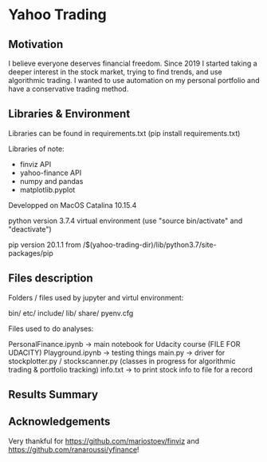 # Yahoo Trading

## Motivation

I believe everyone deserves financial freedom. Since 2019 I started taking a deeper interest in the stock market, trying to find trends, and use algorithmic trading. I wanted to use automation on my personal portfolio and have a conservative trading method. 

## Libraries & Environment

Libraries can be found in requirements.txt (pip install requirements.txt)

Libraries of note:
- finviz API
- yahoo-finance API
- numpy and pandas
- matplotlib.pyplot

Developped on MacOS Catalina 10.15.4

python version 3.7.4 virtual environment (use "source bin/activate" and "deactivate")

pip version 20.1.1 from /$(yahoo-trading-dir)/lib/python3.7/site-packages/pip

## Files description

Folders / files used by jupyter and virtul environment:

bin/
etc/
include/
lib/
share/
pyenv.cfg

Files used to do analyses:

PersonalFinance.ipynb -> main notebook for Udacity course (FILE FOR UDACITY)
Playground.ipynb -> testing things
main.py -> driver for stockplotter.py / stockscanner.py (classes in progress for algorithmic trading & portfolio tracking)
info.txt -> to print stock info to file for a record

## Results Summary



## Acknowledgements

Very thankful for https://github.com/mariostoev/finviz and https://github.com/ranaroussi/yfinance!
